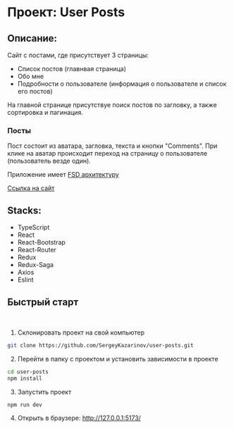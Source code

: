 # Проект: User Posts

## Описание:

Сайт с постами, где присутствует 3 страницы: 
- Список постов (главнвая страница)  
- Обо мне  
- Подробности о пользователе (информация о пользователе и список его постов)  

На главной странице присутствуе поиск постов по загловку, а также сортировка и пагинация.


### **Посты**

Пост состоит из аватара, загловка, текста и кнопки "Comments". При клике на аватар происходит переход на страницу о пользователе (пользователь везде один).

Приложение имеет [FSD архитектуру](https://feature-sliced.design/)

[Ссылка на сайт](https://calculator-navy-seven.vercel.app/)


## Stacks:

- TypeScript
- React
- React-Bootstrap
- React-Router
- Redux
- Redux-Saga
- Axios
- Eslint

## Быстрый старт

<br />

1. Склонировать проект на свой компьютер

```bash
git clone https://github.com/SergeyKazarinov/user-posts.git
```

2. Перейти в папку с проектом и установить зависимости в проекте

```bash
cd user-posts
npm install
```

3. Запустить проект

```bash
npm run dev
```

4. Открыть в браузере: http://127.0.0.1:5173/

